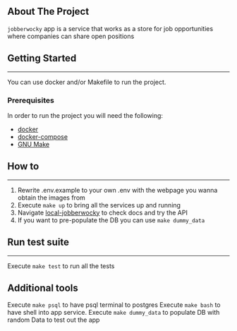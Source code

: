 <!-- ABOUT THE PROJECT -->
## About The Project
`jobberwocky` app is a service that works as a store for job opportunities where
companies can share open positions

<!-- GETTING STARTED -->
## Getting Started
***
You can use docker and/or Makefile to run the project.
### Prerequisites
In order to run the project you will need the following:
* [docker](https://docs.docker.com/engine/install/)
* [docker-compose](https://docs.docker.com/compose/)
* [GNU Make](https://www.gnu.org/software/make/)

## How to
***
1. Rewrite .env.example to your own .env with the webpage you wanna obtain the
images from
2. Execute ```make up``` to bring all the services up and running
3. Navigate [local-jobberwocky](http://localhost:8000/docs#/jobs) to check docs
and try the API
4. If you want to pre-populate the DB you can use ```make dummy_data```

## Run test suite
***
Execute ```make test``` to run all the tests

## Additional tools
Execute ```make psql``` to have psql terminal to postgres
Execute ```make bash``` to have shell into app service.
Execute ```make dummy_data``` to populate DB with random Data to test out the app